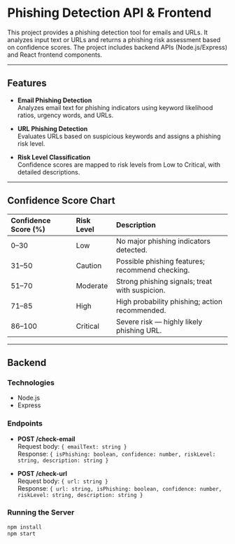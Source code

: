 # Phishing Detection API & Frontend

This project provides a phishing detection tool for emails and URLs. It analyzes input text or URLs and returns a phishing risk assessment based on confidence scores. The project includes backend APIs (Node.js/Express) and React frontend components.

---

## Features

- **Email Phishing Detection**  
  Analyzes email text for phishing indicators using keyword likelihood ratios, urgency words, and URLs.

- **URL Phishing Detection**  
  Evaluates URLs based on suspicious keywords and assigns a phishing risk level.

- **Risk Level Classification**  
  Confidence scores are mapped to risk levels from Low to Critical, with detailed descriptions.

---

## Confidence Score Chart

| Confidence Score (%) | Risk Level | Description                                     |
| :------------------- | :--------- | :---------------------------------------------- |
| 0–30                 | Low        | No major phishing indicators detected.          |
| 31–50                | Caution    | Possible phishing features; recommend checking. |
| 51–70                | Moderate   | Strong phishing signals; treat with suspicion.  |
| 71–85                | High       | High probability phishing; action recommended.  |
| 86–100               | Critical   | Severe risk — highly likely phishing URL.       |

---

## Backend

### Technologies
- Node.js
- Express

### Endpoints

- **POST /check-email**  
  Request body: `{ emailText: string }`  
  Response: `{ isPhishing: boolean, confidence: number, riskLevel: string, description: string }`

- **POST /check-url**  
  Request body: `{ url: string }`  
  Response: `{ url: string, isPhishing: boolean, confidence: number, riskLevel: string, description: string }`

### Running the Server
```bash
npm install
npm start
